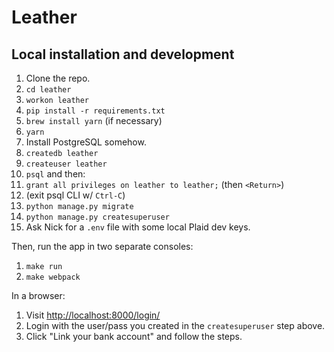 # Leather

## Local installation and development

1. Clone the repo.
2. `cd leather`
3. `workon leather`
4. `pip install -r requirements.txt`
5. `brew install yarn` (if necessary)
6. `yarn`
7. Install PostgreSQL somehow.
8. `createdb leather`
9. `createuser leather`
10. `psql` and then:
11. `grant all privileges on leather to leather;` (then `<Return>`)
12. (exit psql CLI w/ `Ctrl-C`)
13. `python manage.py migrate`
14. `python manage.py createsuperuser`
15. Ask Nick for a `.env` file with some local Plaid dev keys.

Then, run the app in two separate consoles:

1. `make run`
2. `make webpack`

In a browser:

1. Visit [http://localhost:8000/login/](http://localhost:8000/login/)
2. Login with the user/pass you created in the `createsuperuser` step above.
3. Click "Link your bank account" and follow the steps.
